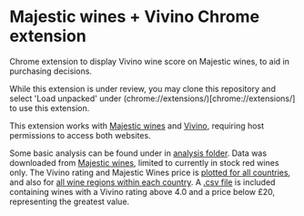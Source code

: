 # Majestic wines + Vivino Chrome extension

Chrome extension to display Vivino wine score on Majestic wines, to aid in purchasing decisions. 

While this extension is under review, you may clone this repository and select 'Load unpacked' under (chrome://extensions/)[chrome://extensions/] to use this extension.

This extension works with [Majestic wines](www.majestic.co.uk) and [Vivino](www.vivino.com), requiring host permissions to access both websites.

Some basic analysis can be found under in [analysis folder](https://github.com/chrisahart/vivino-majestic/tree/main/analysis). Data was downloaded from [Majestic wines](www.majestic.co.uk), limited to currently in stock red wines only. The Vivino rating and Majestic Wines price is [plotted for all countries](https://github.com/chrisahart/vivino-majestic/blob/main/analysis/plots/price_rating_all.png), and also for [all wine regions within each country](https://github.com/chrisahart/vivino-majestic/blob/main/analysis/plots/price_rating_france-multiple-regions-only.png). A [.csv file](https://github.com/chrisahart/vivino-majestic/blob/main/analysis/data/wines_rating-above-4.0_price-below-20.csv) is included containing wines with a Vivino rating above 4.0 and a price below £20, representing the greatest value.
